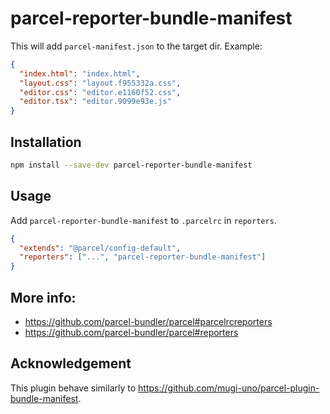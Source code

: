# parcel-reporter-bundle-manifest

This will add `parcel-manifest.json` to the target dir. Example:
```json
{
  "index.html": "index.html",
  "layout.css": "layout.f955332a.css",
  "editor.css": "editor.e1160f52.css",
  "editor.tsx": "editor.9099e93e.js"
}
```

## Installation
```sh
npm install --save-dev parcel-reporter-bundle-manifest
```

## Usage
Add `parcel-reporter-bundle-manifest` to `.parcelrc` in `reporters`.
```json
{
  "extends": "@parcel/config-default",
  "reporters": ["...", "parcel-reporter-bundle-manifest"]
}
```

## More info:
- https://github.com/parcel-bundler/parcel#parcelrcreporters
- https://github.com/parcel-bundler/parcel#reporters

## Acknowledgement

This plugin behave similarly to https://github.com/mugi-uno/parcel-plugin-bundle-manifest. 
